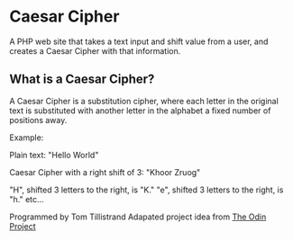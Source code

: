 Caesar Cipher
========

A PHP web site that takes a text input and shift value from a user, and creates a Caesar Cipher with that information.

What is a Caesar Cipher?
---

A Caesar Cipher is a substitution cipher, where each letter in the original text is substituted with another letter in the alphabet a fixed number of positions away.

Example:

Plain text: "Hello World"

Caesar Cipher with a right shift of 3: "Khoor Zruog"

"H", shifted 3 letters to the right, is "K."
"e", shifted 3 letters to the right, is "h."
etc...

Programmed by Tom Tillistrand
Adapated project idea from [The Odin Project](http://www.theodinproject.com/ruby-programming/building-blocks)